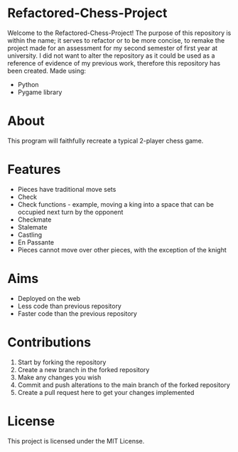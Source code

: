 # Refactored-Chess-Project

Welcome to the Refactored-Chess-Project! The purpose of this repository is within the name; it serves to refactor or to be more concise, to remake the project made for an assessment for my second semester of first year at university. I did not want to alter the repository as it could be used as a reference of evidence of my previous work, therefore this repository has been created. Made using:

- Python
- Pygame library

# About

This program will faithfully recreate a typical 2-player chess game. 

# Features 

- Pieces have traditional move sets
- Check 
- Check functions - example, moving a king into a space that can be occupied next turn by the opponent
- Checkmate
- Stalemate
- Castling
- En Passante
- Pieces cannot move over other pieces, with the exception of the knight

# Aims

- Deployed on the web
- Less code than previous repository
- Faster code than the previous repository

# Contributions

1. Start by forking the repository
2. Create a new branch in the forked repository
3. Make any changes you wish
4. Commit and push alterations to the main branch of the forked repository
5. Create a pull request here to get your changes implemented

# License 

This project is licensed under the MIT License.
